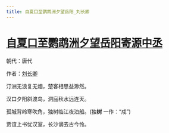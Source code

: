 ```yaml
---
title: 自夏口至鹦鹉洲夕望岳阳_刘长卿
---
```


# [自夏口至鹦鹉洲夕望岳阳寄源中丞](http://so.gushiwen.org/view_7086.aspx)

朝代：唐代

作者：[刘长卿](http://so.gushiwen.org/author_104.aspx)

汀洲无浪复无烟，楚客相思益渺然。

汉口夕阳斜渡鸟，洞庭秋水远连天。

孤城背岭寒吹角，独树临江夜泊船。(独<strong>树</strong> 一作：“戍”)

贾谊上书忧汉室，长沙谪去古今怜。